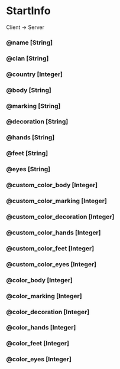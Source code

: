 # StartInfo

Client -> Server

### @name [String]
### @clan [String]
### @country [Integer]
### @body [String]
### @marking [String]
### @decoration [String]
### @hands [String]
### @feet [String]
### @eyes [String]
### @custom_color_body [Integer]
### @custom_color_marking [Integer]
### @custom_color_decoration [Integer]
### @custom_color_hands [Integer]
### @custom_color_feet [Integer]
### @custom_color_eyes [Integer]
### @color_body [Integer]
### @color_marking [Integer]
### @color_decoration [Integer]
### @color_hands [Integer]
### @color_feet [Integer]
### @color_eyes [Integer]

